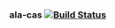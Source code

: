 ### ala-cas   [![Build Status](https://travis-ci.org/AtlasOfLivingAustralia/ala-cas.svg?branch=jasig-cas-3.5.3-update)](https://travis-ci.org/AtlasOfLivingAustralia/ala-cas/tree/jasig-cas-3.5.3-update)
